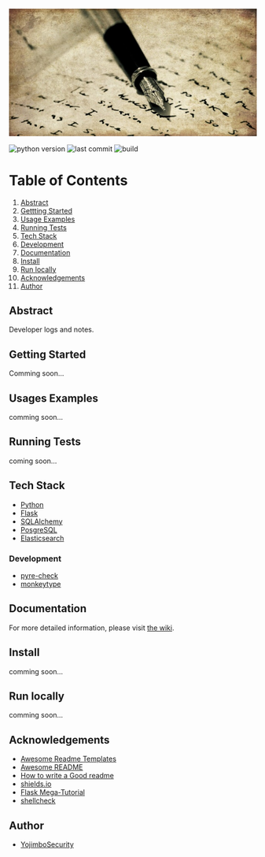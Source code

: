 ![logo](./docs/log.jpg)

![python version](https://img.shields.io/github/pipenv/locked/python-version/YojimboSecurity/DevLog)
![last commit](https://img.shields.io/github/last-commit/YojimboSecurity/DevLog)
![build](https://img.shields.io/github/workflow/status/YojimboSecurity/DevLog/Python%20application)

# Table of Contents

1. [Abstract](#abstract)
2. [Gettting Started](#getting-started)
3. [Usage Examples](#usage-examples)
4. [Running Tests](#running-tests)
5. [Tech Stack](#tech-stack)
6. [Development](#development)
7. [Documentation](#documentation)
8. [Install](#install)
9. [Run locally](#run-locally)
10. [Acknowledgements](#acknowledgements)
11. [Author](#author)

## Abstract

Developer logs and notes.

## Getting Started

Comming soon...

## Usages Examples

comming soon...

## Running Tests

coming soon...

## Tech Stack

- [Python](https://www.python.org/)
- [Flask](http://flask.pocoo.org/)
- [SQLAlchemy](http://www.sqlalchemy.org/)
- [PosgreSQL](https://www.postgresql.org/)
- [Elasticsearch](https://www.elastic.co/)

### Development

- [pyre-check](https://github.com/facebook/pyre-check)
- [monkeytype](https://github.com/Instagram/MonkeyType)

## Documentation

For more detailed information, please visit [the wiki](https://github.com/YojimboSecurity/DevLog/wiki).

## Install

comming soon...

## Run locally

comming soon...

## Acknowledgements

- [Awesome Readme Templates](https://awesomeopensource.com/project/elangosundar/awesome-README-templates)
- [Awesome README](https://github.com/matiassingers/awesome-readme)
- [How to write a Good readme](https://bulldogjob.com/news/449-how-to-write-a-good-readme-for-your-github-project)
- [shields.io](https://shields.io/)
- [Flask Mega-Tutorial](https://courses.miguelgrinberg.com/courses/)
- [shellcheck](https://github.com/koalaman/shellcheck)

## Author

- [YojimboSecurity](https://github.com/YojimboSecurity)
